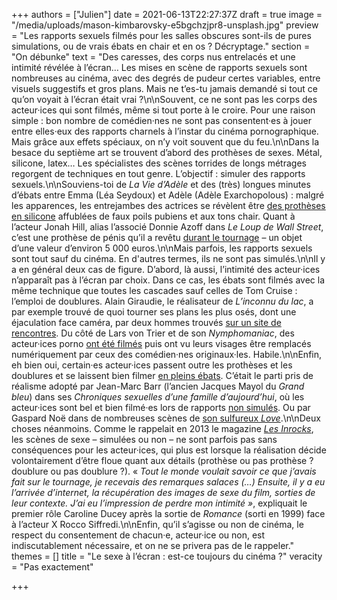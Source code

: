 +++
authors = ["Julien"]
date = 2021-06-13T22:27:37Z
draft = true
image = "/media/uploads/mason-kimbarovsky-e5bgchzjpr8-unsplash.jpg"
preview = "Les rapports sexuels filmés pour les salles obscures sont-ils de pures simulations, ou de vrais ébats en chair et en os ? Décryptage."
section = "On débunke"
text = "Des caresses, des corps nus entrelacés et une intimité révélée à l’écran… Les mises en scène de rapports sexuels sont nombreuses au cinéma, avec des degrés de pudeur certes variables, entre visuels suggestifs et gros plans. Mais ne t’es-tu jamais demandé si tout ce qu’on voyait à l’écran était vrai ?\n\nSouvent, ce ne sont pas les corps des acteur·ices qui sont filmés, même si tout porte à le croire. Pour une raison simple : bon nombre de comédien·nes ne sont pas consentent·es à jouer entre elles·eux des rapports charnels à l’instar du cinéma pornographique. Mais grâce aux effets spéciaux, on n’y voit souvent que du feu.\n\nDans la besace du septième art se trouvent d’abord des prothèses de sexes. Métal, silicone, latex… Les spécialistes des scènes torrides de longs métrages regorgent de techniques en tout genre. L’objectif : simuler des rapports sexuels.\n\nSouviens-toi de _La Vie d’Adèle_ et des (très) longues minutes d’ébats entre Emma (Léa Seydoux) et Adèle (Adèle Exarchopolous) : malgré les apparences, les entrejambes des actrices se révèlent être [des prothèses en silicone](https://www.liberation.fr/cinema/2016/09/30/la-vie-d-adele-le-conseil-d-etat-donne-raison-au-ministere-de-la-culture_1516072/) affublées de faux poils pubiens et aux tons chair. Quant à l’acteur Jonah Hill, alias l’associé Donnie Azoff dans _Le Loup de Wall Street_, c’est une prothèse de pénis qu’il a revêtu [durant le tournage](http://www.slate.fr/story/103077/protheses-penis-films-americains) – un objet d’une valeur d’environ 5 000 euros.\n\nMais parfois, les rapports sexuels sont tout sauf du cinéma. En d'autres termes, ils ne sont pas simulés.\n\nIl y a en général deux cas de figure. D’abord, là aussi, l’intimité des acteur·ices n’apparaît pas à l’écran par choix. Dans ce cas, les ébats sont filmés avec la même technique que toutes les cascades sauf celles de Tom Cruise : l’emploi de doublures. Alain Giraudie, le réalisateur de _L’inconnu du lac_, a par exemple trouvé de quoi tourner ses plans les plus osés, dont une éjaculation face caméra, par deux hommes trouvés [sur un site de rencontres](https://www.lesinrocks.com/cinema/histoire-de-faux-culs-1757-30-07-2013/). Du côté de Lars von Trier et de son _Nymphomaniac_, des acteur·ices porno [ont été filmés](https://www.wired.co.uk/article/nymphomaniac) puis ont vu leurs visages être remplacés numériquement par ceux des comédien·nes originaux·les. Habile.\n\nEnfin, eh bien oui, certain·es acteur·ices passent outre les prothèses et les doublures et se laissent bien filmer [en pleins ébats](https://fr.wikipedia.org/wiki/Liste_de_films_non_pornographiques_contenant_des_actes_sexuels_non_simul%C3%A9s). C’était le parti pris de réalisme adopté par Jean-Marc Barr (l’ancien Jacques Mayol du _Grand bleu_) dans ses _Chroniques sexuelles d’une famille d’aujourd’hui_, où les acteur·ices sont bel et bien filmé·es lors de rapports [non simulés](https://www.allocine.fr/article/fichearticle_gen_carticle=18635909.html?page=11). Ou par Gaspard Noë dans de nombreuses scènes de [son sulfureux _Love_](https://www.allocine.fr/article/fichearticle_gen_carticle=18691333.html).\n\nDeux choses néanmoins. Comme le rappelait en 2013 le magazine [_Les Inrocks_](https://www.lesinrocks.com/cinema/histoire-de-faux-culs-1757-30-07-2013/), les scènes de sexe – simulées ou non – ne sont parfois pas sans conséquences pour les acteur·ices, qui plus est lorsque la réalisation décide volontairement d’être floue quant aux détails (prothèse ou pas prothèse ? doublure ou pas doublure ?). « _Tout le monde voulait savoir ce que j’avais fait sur le tournage, je recevais des remarques salaces (…) Ensuite, il y a eu l’arrivée d’internet, la récupération des images de sexe du film, sorties de leur contexte. J’ai eu l’impression de perdre mon intimité »_, expliquait le premier rôle Caroline Ducey après la sortie de _Romance_ (sorti en 1999) face à l’acteur X Rocco Siffredi.\n\nEnfin, qu’il s’agisse ou non de cinéma, le respect du consentement de chacun·e, acteur·ice ou non, est indiscutablement nécessaire, et on ne se privera pas de le rappeler."
themes = []
title = "Le sexe à l’écran : est-ce toujours du cinéma ?"
veracity = "Pas exactement"

+++
